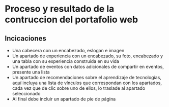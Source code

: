 # Proceso y resultado de la contruccion del portafolio web

## Incicaciones
* Una cabecera con un encabezado, eslogan e imagen
* Un apartado de experiencia con un encabezado, su foto, encabezado y una tabla con su experiencia construida en su vida
* Un apartado de eventos con datos adicionales de compartir en eventos, presente una lista
* Un apartado de recomendaciones sobre el aprendizaje de tecnologías, aquí incluya una lista de vínculos que correspondan con los apartados, cada vez
que de clic sobre uno de ellos, lo traslade al apartado seleccionado
* Al final debe incluir un apartado de pie de página
